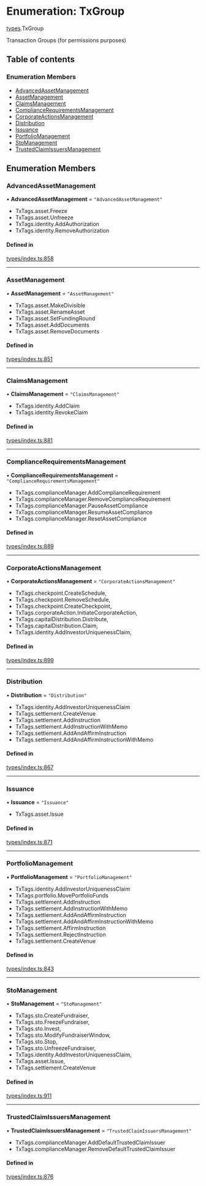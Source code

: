 # Enumeration: TxGroup

[types](../wiki/types).TxGroup

Transaction Groups (for permissions purposes)

## Table of contents

### Enumeration Members

- [AdvancedAssetManagement](../wiki/types.TxGroup#advancedassetmanagement)
- [AssetManagement](../wiki/types.TxGroup#assetmanagement)
- [ClaimsManagement](../wiki/types.TxGroup#claimsmanagement)
- [ComplianceRequirementsManagement](../wiki/types.TxGroup#compliancerequirementsmanagement)
- [CorporateActionsManagement](../wiki/types.TxGroup#corporateactionsmanagement)
- [Distribution](../wiki/types.TxGroup#distribution)
- [Issuance](../wiki/types.TxGroup#issuance)
- [PortfolioManagement](../wiki/types.TxGroup#portfoliomanagement)
- [StoManagement](../wiki/types.TxGroup#stomanagement)
- [TrustedClaimIssuersManagement](../wiki/types.TxGroup#trustedclaimissuersmanagement)

## Enumeration Members

### AdvancedAssetManagement

• **AdvancedAssetManagement** = ``"AdvancedAssetManagement"``

- TxTags.asset.Freeze
- TxTags.asset.Unfreeze
- TxTags.identity.AddAuthorization
- TxTags.identity.RemoveAuthorization

#### Defined in

[types/index.ts:858](https://github.com/PolymeshAssociation/polymesh-sdk/blob/91c2d2d8/src/types/index.ts#L858)

___

### AssetManagement

• **AssetManagement** = ``"AssetManagement"``

- TxTags.asset.MakeDivisible
- TxTags.asset.RenameAsset
- TxTags.asset.SetFundingRound
- TxTags.asset.AddDocuments
- TxTags.asset.RemoveDocuments

#### Defined in

[types/index.ts:851](https://github.com/PolymeshAssociation/polymesh-sdk/blob/91c2d2d8/src/types/index.ts#L851)

___

### ClaimsManagement

• **ClaimsManagement** = ``"ClaimsManagement"``

- TxTags.identity.AddClaim
- TxTags.identity.RevokeClaim

#### Defined in

[types/index.ts:881](https://github.com/PolymeshAssociation/polymesh-sdk/blob/91c2d2d8/src/types/index.ts#L881)

___

### ComplianceRequirementsManagement

• **ComplianceRequirementsManagement** = ``"ComplianceRequirementsManagement"``

- TxTags.complianceManager.AddComplianceRequirement
- TxTags.complianceManager.RemoveComplianceRequirement
- TxTags.complianceManager.PauseAssetCompliance
- TxTags.complianceManager.ResumeAssetCompliance
- TxTags.complianceManager.ResetAssetCompliance

#### Defined in

[types/index.ts:889](https://github.com/PolymeshAssociation/polymesh-sdk/blob/91c2d2d8/src/types/index.ts#L889)

___

### CorporateActionsManagement

• **CorporateActionsManagement** = ``"CorporateActionsManagement"``

- TxTags.checkpoint.CreateSchedule,
- TxTags.checkpoint.RemoveSchedule,
- TxTags.checkpoint.CreateCheckpoint,
- TxTags.corporateAction.InitiateCorporateAction,
- TxTags.capitalDistribution.Distribute,
- TxTags.capitalDistribution.Claim,
- TxTags.identity.AddInvestorUniquenessClaim,

#### Defined in

[types/index.ts:899](https://github.com/PolymeshAssociation/polymesh-sdk/blob/91c2d2d8/src/types/index.ts#L899)

___

### Distribution

• **Distribution** = ``"Distribution"``

- TxTags.identity.AddInvestorUniquenessClaim
- TxTags.settlement.CreateVenue
- TxTags.settlement.AddInstruction
- TxTags.settlement.AddInstructionWithMemo
- TxTags.settlement.AddAndAffirmInstruction
- TxTags.settlement.AddAndAffirmInstructionWithMemo

#### Defined in

[types/index.ts:867](https://github.com/PolymeshAssociation/polymesh-sdk/blob/91c2d2d8/src/types/index.ts#L867)

___

### Issuance

• **Issuance** = ``"Issuance"``

- TxTags.asset.Issue

#### Defined in

[types/index.ts:871](https://github.com/PolymeshAssociation/polymesh-sdk/blob/91c2d2d8/src/types/index.ts#L871)

___

### PortfolioManagement

• **PortfolioManagement** = ``"PortfolioManagement"``

- TxTags.identity.AddInvestorUniquenessClaim
- TxTags.portfolio.MovePortfolioFunds
- TxTags.settlement.AddInstruction
- TxTags.settlement.AddInstructionWithMemo
- TxTags.settlement.AddAndAffirmInstruction
- TxTags.settlement.AddAndAffirmInstructionWithMemo
- TxTags.settlement.AffirmInstruction
- TxTags.settlement.RejectInstruction
- TxTags.settlement.CreateVenue

#### Defined in

[types/index.ts:843](https://github.com/PolymeshAssociation/polymesh-sdk/blob/91c2d2d8/src/types/index.ts#L843)

___

### StoManagement

• **StoManagement** = ``"StoManagement"``

- TxTags.sto.CreateFundraiser,
- TxTags.sto.FreezeFundraiser,
- TxTags.sto.Invest,
- TxTags.sto.ModifyFundraiserWindow,
- TxTags.sto.Stop,
- TxTags.sto.UnfreezeFundraiser,
- TxTags.identity.AddInvestorUniquenessClaim,
- TxTags.asset.Issue,
- TxTags.settlement.CreateVenue

#### Defined in

[types/index.ts:911](https://github.com/PolymeshAssociation/polymesh-sdk/blob/91c2d2d8/src/types/index.ts#L911)

___

### TrustedClaimIssuersManagement

• **TrustedClaimIssuersManagement** = ``"TrustedClaimIssuersManagement"``

- TxTags.complianceManager.AddDefaultTrustedClaimIssuer
- TxTags.complianceManager.RemoveDefaultTrustedClaimIssuer

#### Defined in

[types/index.ts:876](https://github.com/PolymeshAssociation/polymesh-sdk/blob/91c2d2d8/src/types/index.ts#L876)
